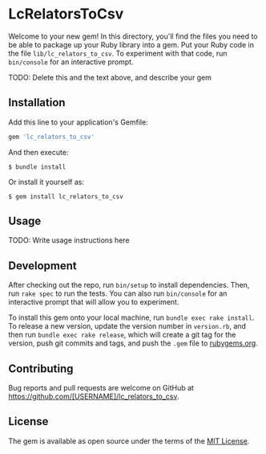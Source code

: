 # LcRelatorsToCsv

Welcome to your new gem! In this directory, you'll find the files you need to be able to package up your Ruby library into a gem. Put your Ruby code in the file `lib/lc_relators_to_csv`. To experiment with that code, run `bin/console` for an interactive prompt.

TODO: Delete this and the text above, and describe your gem

## Installation

Add this line to your application's Gemfile:

```ruby
gem 'lc_relators_to_csv'
```

And then execute:

    $ bundle install

Or install it yourself as:

    $ gem install lc_relators_to_csv

## Usage

TODO: Write usage instructions here

## Development

After checking out the repo, run `bin/setup` to install dependencies. Then, run `rake spec` to run the tests. You can also run `bin/console` for an interactive prompt that will allow you to experiment.

To install this gem onto your local machine, run `bundle exec rake install`. To release a new version, update the version number in `version.rb`, and then run `bundle exec rake release`, which will create a git tag for the version, push git commits and tags, and push the `.gem` file to [rubygems.org](https://rubygems.org).

## Contributing

Bug reports and pull requests are welcome on GitHub at https://github.com/[USERNAME]/lc_relators_to_csv.


## License

The gem is available as open source under the terms of the [MIT License](https://opensource.org/licenses/MIT).
